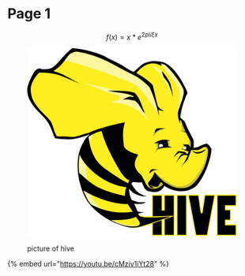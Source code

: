 # Page 1

$$f(x) = x * e^{2 pi i \xi x}$$

<figure><img src=".gitbook/assets/Apache_Hive_logo.png" alt=""><figcaption><p>picture of hive</p></figcaption></figure>

{% embed url="https://youtu.be/cMziv1iYt28" %}
